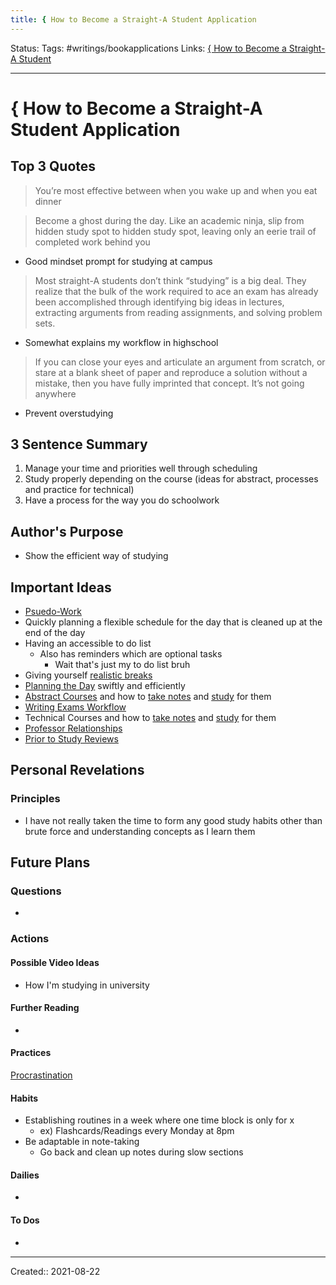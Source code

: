```yaml
---
title: { How to Become a Straight-A Student Application
---
```

Status:
Tags: #writings/bookapplications
Links: [{ How to Become a Straight-A Student](out/-how-to-become-a-straight-a-student.md)
___
# { How to Become a Straight-A Student Application
## Top 3 Quotes
> You’re most effective between when you wake up and when you eat dinner

> Become a ghost during the day. Like an academic ninja, slip from hidden study spot to hidden study spot, leaving only an eerie trail of completed work behind you
- Good mindset prompt for studying at campus

> Most straight-A students don’t think “studying” is a big deal. They realize that the bulk of the work required to ace an exam has already been accomplished through identifying big ideas in lectures, extracting arguments from reading assignments, and solving problem sets.
- Somewhat explains my workflow in highschool

> If you can close your eyes and articulate an argument from scratch, or stare at a blank sheet of paper and reproduce a solution without a mistake, then you have fully imprinted that concept. It’s not going anywhere
- Prevent overstudying
## 3 Sentence Summary
1. Manage your time and priorities well through scheduling
2. Study properly depending on the course (ideas for abstract, processes and practice for technical)
3. Have a process for the way you do schoolwork
## Author's Purpose
- Show the efficient way of studying
## Important Ideas
- [Psuedo-Work](out/psuedo-work.md)
- Quickly planning a flexible schedule for the day that is cleaned up at the end of the day
- Having an accessible to do list
	- Also has reminders which are optional tasks
		- Wait that's just my to do list bruh
- Giving yourself [realistic breaks](out/taking-breaks.md)
- [Planning the Day](out/planning-the-day.md) swiftly and efficiently
- [Abstract Courses](out/abstract-courses.md) and how to [take notes](out/taking-notes-for-abstract-courses.md) and [study](out/studying-for-abstract-courses.md) for them
- [Writing Exams Workflow](out/writing-exams-workflow.md)
- Technical Courses and how to [take notes](out/taking-notes-for-technical-courses.md) and [study](out/studying-for-technical-courses.md) for them
- [Professor Relationships](out/professor-relationships.md)
- [Prior to Study Reviews](out/prior-to-study-reviews.md)
## Personal Revelations
### Principles
- I have not really taken the time to form any good study habits other than brute force and understanding concepts as I learn them
## Future Plans
### Questions
- 
### Actions
#### Possible Video Ideas
- How I'm studying in university
#### Further Reading
- 
#### Practices
[Procrastination](out/procrastination.md#^70a72f)
#### Habits
- Establishing routines in a week where one time block is only for x
	- ex) Flashcards/Readings every Monday at 8pm
- Be adaptable in note-taking
	- Go back and clean up notes during slow sections
#### Dailies
- 
#### To Dos
- 
___
Created:: 2021-08-22 
